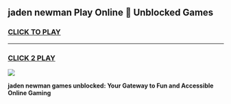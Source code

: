 
## jaden newman Play Online 👋 Unblocked Games
<h3>
<a href="https://premium.freeplayer.one?title=jaden_newman&ref=19F">CLICK TO PLAY</a></h3>
<hr>

<h3>
<a href="https://premium.freeplayer.one?title=jaden_newman&ref=19F">CLICK 2 PLAY</a>
  
</h3>

<a href="https://premium.freeplayer.one?title=jaden_newman&ref=19F"><img src="https://clearcache.store/games.png"></a>


**jaden newman games unblocked: Your Gateway to Fun and Accessible Online Gaming**
